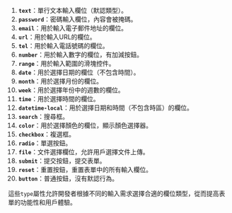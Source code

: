 1. **`text`**：單行文本輸入欄位（默認類型）。
2. **`password`**：密碼輸入欄位，內容會被掩碼。
3. **`email`**：用於輸入電子郵件地址的欄位。
4. **`url`**：用於輸入URL的欄位。
5. **`tel`**：用於輸入電話號碼的欄位。
6. **`number`**：用於輸入數字的欄位，有加減按鈕。
7. **`range`**：用於輸入範圍的滑塊控件。
8. **`date`**：用於選擇日期的欄位（不包含時間）。
9. **`month`**：用於選擇月份的欄位。
10. **`week`**：用於選擇年份中的週數的欄位。
11. **`time`**：用於選擇時間的欄位。
12. **`datetime-local`**：用於選擇日期和時間（不包含時區）的欄位。
13. **`search`**：搜尋框。
14. **`color`**：用於選擇顏色的欄位，顯示顏色選擇器。
15. **`checkbox`**：複選框。
16. **`radio`**：單選按鈕。
17. **`file`**：文件選擇欄位，允許用戶選擇文件上傳。
18. **`submit`**：提交按鈕，提交表單。
19. **`reset`**：重置按鈕，重置表單中的所有輸入欄位。
20. **`button`**：普通按鈕，沒有默認行為。

這些`type`屬性允許開發者根據不同的輸入需求選擇合適的欄位類型，從而提高表單的功能性和用戶體驗。
